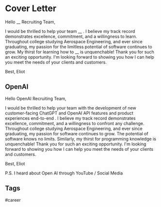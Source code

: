 # Cover Letter


Hello __ Recruiting Team,

I would be thrilled to help your team __ . I believe my track record demonstrates excellence, commitment, and a willingness to learn. Throughout college studying Aerospace Engineering, and ever since graduating, my passion for the limitless potential of software continues to grow. My thirst for learning how to __ is unquenchable! Thank you for such an exciting opportunity. I'm looking forward to showing you how I can help you meet the needs of your clients and customers.

Best,
Eliot

## OpenAI
Hello OpenAI Recruiting Team,

I would be thrilled to help your team with the development of new customer-facing ChatGPT and OpenAI API features and product experiences end-to-end . I believe my track record demonstrates excellence, commitment, and a willingness to confront any challenge. Throughout college studying Aerospace Engineering, and ever since graduating, my passion for software continues to grow. The potential of software knows no limits. Similarly, my thirst for programming knowledge is unquenchable! Thank you for such an exciting opportunity. I'm looking forward to showing you how I can help you meet the needs of your clients and customers.

Best,
Eliot

P.S. I heard about Open AI through YouTube / Social Media

## Tags
#career
